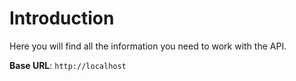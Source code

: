 # Introduction

Here you will find all the information you need to work with the API.

<aside>
    <strong>Base URL</strong>: <code>http://localhost</code>
</aside>



